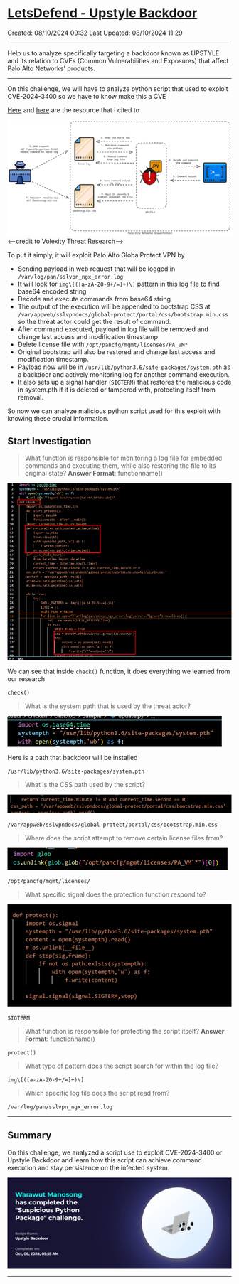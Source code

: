 # [LetsDefend - Upstyle Backdoor](https://app.letsdefend.io/challenge/upstyle-backdoor)
Created: 08/10/2024 09:32
Last Updated: 08/10/2024 11:29
* * *
Help us to analyze specifically targeting a backdoor known as UPSTYLE and its relation to CVEs (Common Vulnerabilities and Exposures) that affect Palo Alto Networks' products.
* * *
On this challenge, we will have to analyze python script that used to exploit CVE-2024-3400 so we have to know make this a CVE

[Here](https://www.volexity.com/blog/2024/04/12/zero-day-exploitation-of-unauthenticated-remote-code-execution-vulnerability-in-globalprotect-cve-2024-3400/) and [here](https://www.zscaler.com/blogs/security-research/look-cve-2024-3400-activity-and-upstyle-backdoor-technical-analysis) are the resource that I cited to

![e3e28d97c274cbc29519d61fba44a54d.png](../../_resources/e3e28d97c274cbc29519d61fba44a54d.png)
<--credit to Volexity Threat Research-->

To put it simply, it will exploit Palo Alto GlobalProtect VPN by 
- Sending payload in web request that will be logged in `/var/log/pan/sslvpn_ngx_error.log`
- It will look for `img\[([a-zA-Z0-9+/=]+)\]` pattern in this log file to find base64 encoded string 
- Decode and execute commands from base64 string
- The output of the execution will be appended to bootstrap CSS at `/var/appweb/sslvpndocs/global-protect/portal/css/bootstrap.min.css` so the threat actor could get the result of command.
- After command executed, payload in log file will be removed and change last access and modification timestamp
- Delete license file with `/opt/pancfg/mgmt/licenses/PA_VM*` 
- Original bootstrap will also be restored and change last access and modification timestamp.
- Payload now will be in `/usr/lib/python3.6/site-packages/system.pth` as a backdoor and actively monitoring log for another command execution. 
- It also sets up a signal handler (`SIGTERM`) that restores the malicious code in system.pth if it is deleted or tampered with, protecting itself from removal.

So now we can analyze malicious python script used for this exploit with knowing these crucial information.

## Start Investigation
>What function is responsible for monitoring a log file for embedded commands and executing them, while also restoring the file to its original state?
**Answer Format**: functionname()

![0db51865f73626616f8a62070cc255df.png](../../_resources/0db51865f73626616f8a62070cc255df.png)

We can see that inside `check()` function, it does everything we learned from our research

```
check()
```

>What is the system path that is used by the threat actor?

![658875d0514407d9e67c703b081066c1.png](../../_resources/658875d0514407d9e67c703b081066c1.png)

Here is a path that backdoor will be installed

```
/usr/lib/python3.6/site-packages/system.pth
```

>What is the CSS path used by the script?

![02287993aa5d6c5e11ae7e0aeaa5c278.png](../../_resources/02287993aa5d6c5e11ae7e0aeaa5c278.png)
```
/var/appweb/sslvpndocs/global-protect/portal/css/bootstrap.min.css
```

>Where does the script attempt to remove certain license files from?

![0f12e5a88e4526f0d4eb59b86b6388c1.png](../../_resources/0f12e5a88e4526f0d4eb59b86b6388c1.png)
```
/opt/pancfg/mgmt/licenses/
```

>What specific signal does the protection function respond to?

![92d12103a221a6553d496907bab8d435.png](../../_resources/92d12103a221a6553d496907bab8d435.png)
```
SIGTERM
```

>What function is responsible for protecting the script itself?
**Answer Format**: functionname()
```
protect()
```

>What type of pattern does the script search for within the log file?
```
img\[([a-zA-Z0-9+/=]+)\]
```

>Which specific log file does the script read from?
```
/var/log/pan/sslvpn_ngx_error.log
```
* * *
## Summary
On this challenge, we analyzed a script use to exploit CVE-2024-3400 or Upstyle Backdoor and learn how this script can achieve command execution and stay persistence on the infected system.

<div align=center>

![75ecec2300e453c6a533b2d2542916c8.png](../../_resources/75ecec2300e453c6a533b2d2542916c8.png)
</div>

* * *
